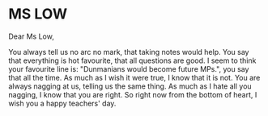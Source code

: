 # MS LOW

Dear Ms Low,

You always tell us no arc no mark, that taking notes would help. 
You say that everything is hot favourite, that all questions are good. 
I seem to think your favourite line is: "Dunmanians would become future MPs.", you say that all the time. 
As much as I wish it were true, I know that it is not. You are always nagging at us, telling us the same thing. 
As much as I hate all you nagging, I know that you are right. So right now from the bottom of heart, I wish you a happy teachers' day.
